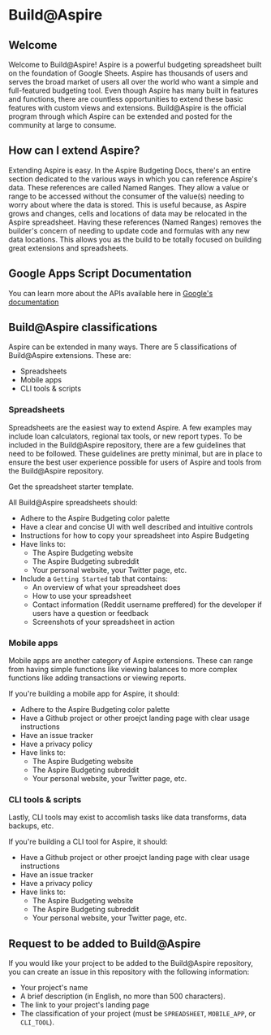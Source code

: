 # Build@Aspire

## Welcome
Welcome to Build@Aspire! Aspire is a powerful budgeting spreadsheet built on the foundation of Google Sheets. Aspire has thousands of users and serves the broad market of users all over the world who want a simple and full-featured budgeting tool. Even though Aspire has many built in features and functions, there are countless opportunities to extend these basic features with custom views and extensions. Build@Aspire is the official program through which Aspire can be extended and posted for the community at large to consume.

## How can I extend Aspire?
Extending Aspire is easy. In the Aspire Budgeting Docs, there's an entire section dedicated to the various ways in which you can reference Aspire's data. These references are called Named Ranges. They allow a value or range to be accessed without the consumer of the value(s) needing to worry about where the data is stored. This is useful because, as Aspire grows and changes, cells and locations of data may be relocated in the Aspire spreadsheet. Having these references (Named Ranges) removes the builder's concern of needing to update code and formulas with any new data locations. This allows you as the build to be totally focused on building great extensions and spreadsheets.

## Google Apps Script Documentation
You can learn more about the APIs available here in [Google's documentation](https://developers.google.com/apps-script/reference/spreadsheet)

## Build@Aspire classifications
Aspire can be extended in many ways. There are 5 classifications of Build@Aspire extensions. These are:
- Spreadsheets
- Mobile apps
- CLI tools & scripts

### Spreadsheets
Spreadsheets are the easiest way to extend Aspire. A few examples may include loan calculators, regional tax tools, or new report types. To be included in the Build@Aspire repository, there are a few guidelines that need to be followed. These guidelines are pretty minimal, but are in place to ensure the best user experience possible for users of Aspire and tools from the Build@Aspire repository.

Get the spreadsheet starter template.

All Build@Aspire spreadsheets should:
- Adhere to the Aspire Budgeting color palette
- Have a clear and concise UI with well described and intuitive controls
- Instructions for how to copy your spreadsheet into Aspire Budgeting
- Have links to:
  - The Aspire Budgeting website
  - The Aspire Budgeting subreddit
  - Your personal website, your Twitter page, etc.
- Include a `Getting Started` tab that contains:
  - An overview of what your spreadsheet does
  - How to use your spreadsheet
  - Contact information (Reddit username preffered) for the developer if users have a question or feedback
  - Screenshots of your spreadsheet in action
  
### Mobile apps
Mobile apps are another category of Aspire extensions. These can range from having simple functions like viewing balances to more complex functions like adding transactions or viewing reports.

If you're building a mobile app for Aspire, it should:
- Adhere to the Aspire Budgeting color palette
- Have a Github project or other proejct landing page with clear usage instructions
- Have an issue tracker
- Have a privacy policy
- Have links to:
  - The Aspire Budgeting website
  - The Aspire Budgeting subreddit
  - Your personal website, your Twitter page, etc.

### CLI tools & scripts
Lastly, CLI tools may exist to accomlish tasks like data transforms, data backups, etc.

If you're building a CLI tool for Aspire, it should:
- Have a Github project or other proejct landing page with clear usage instructions
- Have an issue tracker
- Have a privacy policy
- Have links to:
  - The Aspire Budgeting website
  - The Aspire Budgeting subreddit
  - Your personal website, your Twitter page, etc.

## Request to be added to Build@Aspire
If you would like your project to be added to the Build@Aspire repository, you can create an issue in this repository with the following information:
- Your project's name
- A brief description (in English, no more than 500 characters).
- The link to your project's landing page
- The classification of your project (must be `SPREADSHEET`, `MOBILE_APP`, or `CLI_TOOL`).
